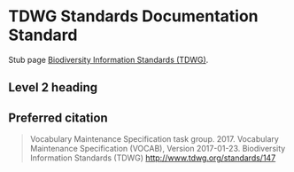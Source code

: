 # TDWG Standards Documentation Standard

Stub page [Biodiversity Information Standards (TDWG)](http://www.tdwg.org/).

## Level 2 heading




## Preferred citation

> Vocabulary Maintenance Specification task group. 2017. Vocabulary Maintenance Specification (VOCAB), Version 2017-01-23. Biodiversity Information Standards (TDWG) http://www.tdwg.org/standards/147
